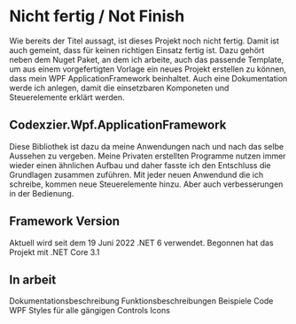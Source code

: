 # Nicht fertig / Not Finish
Wie bereits der Titel aussagt, ist dieses Projekt noch nicht fertig. Damit ist auch gemeint, dass für keinen richtigen Einsatz fertig ist. Dazu gehört neben dem Nuget Paket, an dem ich arbeite, auch das passende Template, um aus einem vorgefertigten Vorlage ein neues Projekt erstellen zu können, dass mein WPF ApplicationFramework beinhaltet.
Auch eine Dokumentation werde ich anlegen, damit die einsetzbaren Komponeten und Steuerelemente erklärt werden.

## Codexzier.Wpf.ApplicationFramework
Diese Bibliothek ist dazu da meine Anwendungen nach und nach das selbe Aussehen zu vergeben. Meine Privaten erstellten Programme nutzen immer wieder einen ähnlichen Aufbau und daher fasste ich den Entschluss die Grundlagen zusammen zuführen. Mit jeder neuen Anwendund die ich schreibe, kommen neue Steuerelemente hinzu. Aber auch verbesserungen in der Bedienung.

## Framework Version
Aktuell wird seit dem 19 Juni 2022 .NET 6 verwendet.
Begonnen hat das Projekt mit .NET Core 3.1

## In arbeit
Dokumentationsbeschreibung
Funktionsbeschreibungen
Beispiele Code
WPF Styles für alle gängigen Controls
Icons
